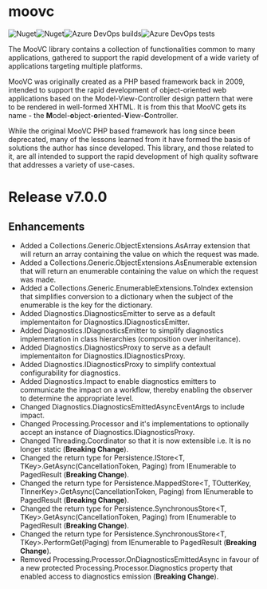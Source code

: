 # moovc

![Nuget](https://img.shields.io/nuget/v/moovc?style=plastic)![Nuget](https://img.shields.io/nuget/dt/moovc?style=plastic)![Azure DevOps builds](https://img.shields.io/azure-devops/build/vmartinspaul/MooVC/2?style=plastic)![Azure DevOps tests](https://img.shields.io/azure-devops/tests/vmartinspaul/MooVC/2?style=plastic)

The MooVC library contains a collection of functionalities common to many applications, gathered to support the rapid development of a wide variety of applications targeting multiple platforms.

MooVC was originally created as a PHP based framework back in 2009, intended to support the rapid development of object-oriented web applications based on the Model-View-Controller design pattern that were to be rendered in well-formed XHTML.  It is from this that MooVC gets its name - the **M**odel-**o**bject-**o**riented-**V**iew-**C**ontroller.

While the original MooVC PHP based framework has long since been deprecated, many of the lessons learned from it have formed the basis of solutions the author has since developed.  This library, and those related to it, are all intended to support the rapid development of high quality software that addresses a variety of use-cases.

# Release v7.0.0

## Enhancements

- Added a Collections.Generic.ObjectExtensions.AsArray extension that will return an array containing the value on which the request was made.
- Added a Collections.Generic.ObjectExtensions.AsEnumerable extension that will return an enumerable containing the value on which the request was made.
- Added a Collections.Generic.EnumerableExtensions.ToIndex extension that simplifies conversion to a dictionary when the subject of the enumerable is the key for the dictionary.
- Added Diagnostics.DiagnosticsEmitter to serve as a default implementaiton for Diagnostics.IDiagnosticsEmitter.
- Added Diagnostics.IDiagnosticsEmitter to simplify diagnostics implementation in class hierarchies (composition over inheritance).
- Added Diagnostics.DiagnosticsProxy to serve as a default implementaiton for Diagnostics.IDiagnosticsProxy.
- Added Diagnostics.IDiagnosticsProxy to simplify contextual configurability for diagnostics.
- Added Diagnostics.Impact to enable diagnostics emitters to communicate the impact on a workflow, thereby enabling the observer to determine the appropriate level.
- Changed Diagnostics.DiagnosticsEmittedAsyncEventArgs to include impact.
- Changed Processing.Processor and it's implementations to optionally accept an instance of Diagnostics.IDiagnosticsProxy.
- Changed Threading.Coordinator so that it is now extensible i.e. It is no longer static (**Breaking Change**).
- Changed the return type for Persistence.IStore<T, TKey>.GetAsync(CancellationToken, Paging) from IEnumerable<T> to PagedResult<T> (**Breaking Change**).
- Changed the return type for Persistence.MappedStore<T, TOutterKey, TInnerKey>.GetAsync(CancellationToken, Paging) from IEnumerable<T> to PagedResult<T> (**Breaking Change**).
- Changed the return type for Persistence.SynchronousStore<T, TKey>.GetAsync(CancellationToken, Paging) from IEnumerable<T> to PagedResult<T> (**Breaking Change**).
- Changed the return type for Persistence.SynchronousStore<T, TKey>.PerformGet(Paging) from IEnumerable<T> to PagedResult<T> (**Breaking Change**).
- Removed Processing.Processor.OnDiagnosticsEmittedAsync in favour of a new protected Processing.Processor.Diagnostics property that enabled access to diagnostics emission (**Breaking Change**).